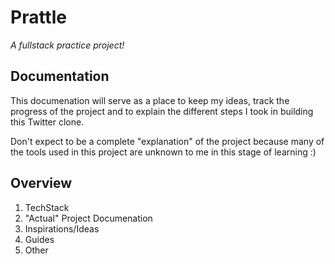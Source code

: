 # Prattle
*A fullstack practice project!*

## Documentation

This documenation will serve as a place to keep my ideas, track the progress of the project and to explain the different steps I took in building this Twitter clone.

Don't expect to be a complete "explanation" of the project because many of the tools used in this project are unknown to me in this stage of learning :)

## Overview

1. TechStack
2. "Actual" Project Documenation
3. Inspirations/Ideas
4. Guides
5. Other